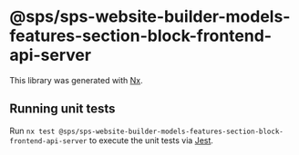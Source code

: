 # @sps/sps-website-builder-models-features-section-block-frontend-api-server

This library was generated with [Nx](https://nx.dev).

## Running unit tests

Run `nx test @sps/sps-website-builder-models-features-section-block-frontend-api-server` to execute the unit tests via [Jest](https://jestjs.io).
